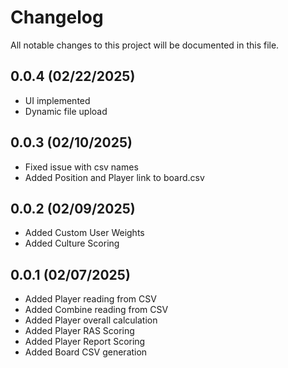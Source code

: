 # Changelog

All notable changes to this project will be documented in this file.

## 0.0.4 (02/22/2025)
- UI implemented
- Dynamic file upload

## 0.0.3 (02/10/2025)
- Fixed issue with csv names
- Added Position and Player link to board.csv

## 0.0.2 (02/09/2025)
- Added Custom User Weights
- Added Culture Scoring

## 0.0.1 (02/07/2025)
- Added Player reading from CSV
- Added Combine reading from CSV
- Added Player overall calculation
- Added Player RAS Scoring
- Added Player Report Scoring
- Added Board CSV generation

